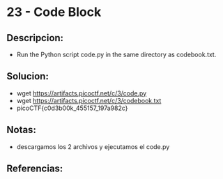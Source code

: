 # 23 - Code Block

## Descripcion:
* Run the Python script code.py in the same directory as codebook.txt.

## Solucion:
* wget https://artifacts.picoctf.net/c/3/code.py
* wget https://artifacts.picoctf.net/c/3/codebook.txt
* picoCTF{c0d3b00k_455157_197a982c}

## Notas:
* descargamos los 2 archivos y ejecutamos el code.py

## Referencias: